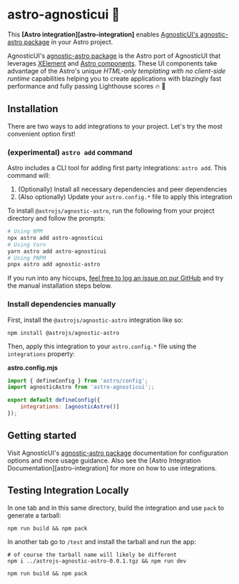 # astro-agnosticui 🎉

This **[Astro integration][astro-integration]** enables [AgnosticUI's agnostic-astro package](https://agnostic-astro.netlify.app/) in your Astro project.

AgnosticUI's [agnostic-astro package](https://github.com/AgnosticUI/agnosticui/tree/master/agnostic-astro) is the Astro port of AgnosticUI that leverages [XElement](https://xelement-docs.vercel.app/) and [Astro components](https://docs.astro.build/en/core-concepts/astro-components/). These UI components take advantage of the Astro's unique _HTML-only templating with no client-side runtime_ capabilities helping you to create applications with blazingly fast performance and fully passing Lighthouse scores 🔥 💪

## Installation

There are two ways to add integrations to your project. Let's try the most convenient option first!

### (experimental) `astro add` command

Astro includes a CLI tool for adding first party integrations: `astro add`. This command will:
1. (Optionally) Install all necessary dependencies and peer dependencies
2. (Also optionally) Update your `astro.config.*` file to apply this integration

To install `@astrojs/agnostic-astro`, run the following from your project directory and follow the prompts:

```sh
# Using NPM
npx astro add astro-agnosticui 
# Using Yarn
yarn astro add astro-agnosticui 
# Using PNPM
pnpx astro add agnostic-astro
```

If you run into any hiccups, [feel free to log an issue on our GitHub](https://github.com/withastro/astro/issues) and try the manual installation steps below.

### Install dependencies manually

First, install the `@astrojs/agnostic-astro` integration like so:

```
npm install @astrojs/agnostic-astro
```

Then, apply this integration to your `astro.config.*` file using the `integrations` property:

__astro.config.mjs__

```js
import { defineConfig } from 'astro/config';
import agnosticAstro from 'astro-agnosticui';;

export default defineConfig({
	integrations: [agnosticAstro()]
});
```

## Getting started

Visit AgnosticUI's [agnostic-astro package](https://agnostic-astro.netlify.app/) documentation for configuration options and more usage guidance. Also see the [Astro Integration Documentation][astro-integration] for more on how to use integrations.

## Testing Integration Locally

In one tab and in this same directory, build the integration and use `pack` to generate a tarball:

```shell
npm run build && npm pack
```

In another tab go to `/test` and install the tarball and run the app:

```shell
# of course the tarball name will likely be different
npm i ../astrojs-agnostic-astro-0.0.1.tgz && npm run dev
```


```shell
npm run build && npm pack
```
